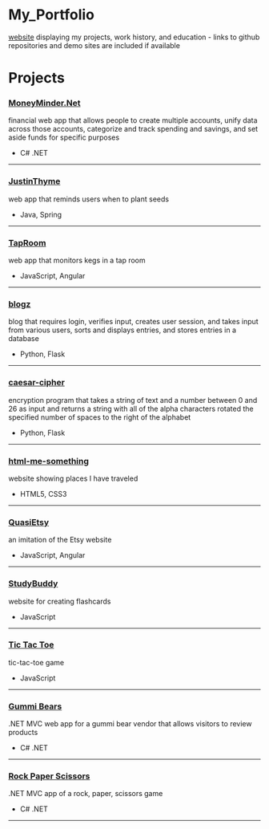 # My_Portfolio
[website](https://rawgit.com/Sara-Hamilton/My_Portfolio/master/) displaying my projects, work history, and education -  links to github repositories and demo sites are included if available

# Projects
### [MoneyMinder.Net](https://github.com/Sara-Hamilton/MoneyMinder.Net)
financial web app that allows people to create multiple accounts, unify data across those accounts, categorize and track spending and savings, and set aside funds for specific purposes  
* C# .NET
---
### [JustinThyme](https://github.com/Sara-Hamilton/JustinThyme)    
web app that reminds users when to plant seeds   
* Java, Spring
---
### [TapRoom](https://github.com/Sara-Hamilton/tap-room)    
web app that monitors kegs in a tap room   
* JavaScript, Angular
---
### [blogz](https://github.com/Sara-Hamilton/blogz)  
blog that requires login, verifies input, creates user session, and takes input from various users, sorts and displays entries, and stores entries in a database  
* Python, Flask  
---
### [caesar-cipher](https://github.com/Sara-Hamilton/caesar-cipher)  
encryption program that takes a string of text and a number between 0 and 26 as input and returns a string with all of the alpha characters rotated the specified number of spaces to the right of the alphabet  
* Python, Flask  
---
### [html-me-something](https://github.com/Sara-Hamilton/html-me-something)  
website showing places I have traveled  
* HTML5, CSS3  
---
### [QuasiEtsy](https://github.com/Sara-Hamilton/quasi-etsy)  
an imitation of the Etsy website  
* JavaScript, Angular  
---  
### [StudyBuddy](https://github.com/Sara-Hamilton/study-buddy)  
website for creating flashcards  
* JavaScript  
---  
### [Tic Tac Toe](https://github.com/Sara-Hamilton/tic-tac-toe)  
tic-tac-toe game  
* JavaScript  
---
### [Gummi Bears](https://github.com/Sara-Hamilton/GummIBears)  
.NET MVC web app for a gummi bear vendor that allows visitors to review products  
* C# .NET  
---
### [Rock Paper Scissors](https://github.com/Sara-Hamilton/RockPaperScissors)  
.NET MVC app of a rock, paper, scissors game  
* C# .NET  
---
